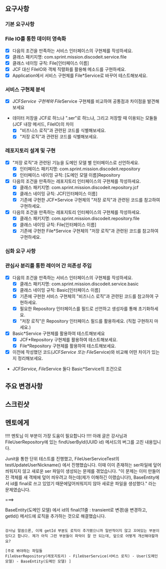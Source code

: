 ## 요구사항

### 기본 요구사항
### File IO를 통한 데이터 영속화
- [X]  다음의 조건을 만족하는 서비스 인터페이스의 구현체를 작성하세요.
  - [X]  클래스 패키지명: com.sprint.mission.discodeit.service.file
  - [X]  클래스 네이밍 규칙: File[인터페이스 이름]
  - [X]  JCF 대신 FileIO와 객체 직렬화를 활용해 메소드를 구현하세요.
- [X]  Application에서 서비스 구현체를 File*Service로 바꾸어 테스트해보세요.

### 서비스 구현체 분석
- [X] JCF*Service 구현체와 File*Service 구현체를 비교하여 공통점과 차이점을 발견해보세요
- 데이터 저장을 JCF로 하느냐 ".ser"로 하느냐, 그리고 저장할 때 이용되는 모듈들(JCF 내장 메서드, FileIO)의 차이
  - [X] "비즈니스 로직"과 관련된 코드를 식별해보세요.
  - [X] "저장 로직"과 관련된 코드를 식별해보세요.

### 레포지토리 설계 및 구현
- [X] "저장 로직"과 관련된 기능을 도메인 모델 별 인터페이스로 선언하세요.
  - [X] 인터페이스 패키지명: com.sprint.mission.discodeit.repository
  - [X] 인터페이스 네이밍 규칙: [도메인 모델 이름]Repository
- [X] 다음의 조건을 만족하는 레포지토리 인터페이스의 구현체를 작성하세요.
  - [X] 클래스 패키지명: com.sprint.mission.discodeit.repository.jcf
  - [X] 클래스 네이밍 규칙: JCF[인터페이스 이름]
  - [X] 기존에 구현한 JCF*Service 구현체의 "저장 로직"과 관련된 코드를 참고하여 구현하세요.
- [X] 다음의 조건을 만족하는 레포지토리 인터페이스의 구현체를 작성하세요.
  - [X] 클래스 패키지명: com.sprint.mission.discodeit.repository.file
  - [X] 클래스 네이밍 규칙: File[인터페이스 이름]
  - [X] 기존에 구현한 File*Service 구현체의 "저장 로직"과 관련된 코드를 참고하여 구현하세요.

### 심화 요구 사항
### 관심사 분리를 통한 레이어 간 의존성 주입
- [X] 다음의 조건을 만족하는 서비스 인터페이스의 구현체를 작성하세요.
  - [X] 클래스 패키지명: com.sprint.mission.discodeit.service.basic
  - [X] 클래스 네이밍 규칙: Basic[인터페이스 이름]
  - [X] 기존에 구현한 서비스 구현체의 "비즈니스 로직"과 관련된 코드를 참고하여 구현하세요.
  - [X] 필요한 Repository 인터페이스를 필드로 선언하고 생성자를 통해 초기화하세요.
  - [X] "저장 로직"은 Repository 인터페이스 필드를 활용하세요. (직접 구현하지 마세요.)
- [X] Basic*Service 구현체를 활용하여 테스트해보세요
  - [X]  JCF*Repository  구현체를 활용하여 테스트해보세요.
  - [X]  File*Repository 구현체를 활용하여 테스트해보세요.
- [X] 이전에 작성했던 코드(JCF*Service 또는 File*Service)와 비교해 어떤 차이가 있는지 정리해보세요.
- JCF*Service, File*Service 둘다 Basic*Service의 조건으로 

## 주요 변경사항

## 스크린샷

## 멘토에게
!!!! 멘토님 이 부분이 가장 도움이 필요합니다 !!!!
아래 글은 강사님과 FileUserRepository에 있는 findUserById(UUID id) 메서드의 버그를 고친 내용입니다.

Junit을 통한 단위 테스트를 진행했고, FileUserServiceTest의 testUpdateUserNickname() 에서 진행했습니다.
이때 이미 존재하는 ser파일에 덮어씌워지지 않고 새로운 ser 파일이 생성되는 문제를 겪었습니다.
"이 문제는 이미 만들어진 객체를 새 객체에 덮어 씌우려고 하는데(제가 이해하긴 이랬습니다!),
BaseEntity에서 id를 final로 쓰고 있었기 때문에덮어씌워지지 않아 새로운 파일을 생성했다."
라는 문제였습니다.

===>

BaseEntity(도메인 모델) 에서 id의 final(11줄 : transient로 변경)을 변경하고, getId() 메서드에 로직을 추가하는 것으로 해결했습니다.

~~~~~~~

강사님 말씀으론, 이제 getId 부분도 로직이 추가됐으니까 일반적이지 않고 꼬여있는 부분이 있다고 합니다. 제가 아직 그런 부분들이 파악이 잘 안 되는데, 앞으로 어떻게 개선해야할까요?

[주로 봐야하는 파일들
FileUserRepository(레포지토리) - FileUserService(서비스 로직) - User(도메인 모델) - BaseEntity(도메인 모델) ]